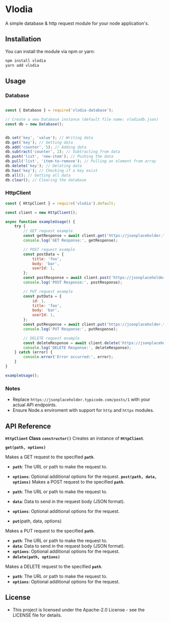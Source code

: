 # Vlodia

A simple database & http request module for your node application's.

## Installation

You can install the module via npm or yarn:

```bash
npm install vlodia
yarn add vlodia
```

## Usage
### Database
```javascript

const { Database } = require('vlodia-database');

// Create a new Database instance (default file name: vlodiadb.json)
const db = new Database();


db.set('key', 'value'); // Writing data
db.get('key'); // Getting data
db.add('counter', 5); // Adding data
db.subtract('counter', 2); // Subtracting from data
db.push('list', 'new-item'); // Pushing the data
db.pull('list', 'item-to-remove'); // Pulling an element from array
db.delete('key'); // Deleting data
db.has('key'); // Checking if a key exist
db.all(); // Getting all data
db.clear(); // Clearing the database
```
### HttpClient

```javascript
const { HttpClient } = require('vlodia').default;

const client = new HttpClient();

async function exampleUsage() {
    try {
        // GET request example
        const getResponse = await client.get('https://jsonplaceholder.typicode.com/posts/1');
        console.log('GET Response:', getResponse);

        // POST request example
        const postData = {
            title: 'foo',
            body: 'bar',
            userId: 1,
        };
        const postResponse = await client.post('https://jsonplaceholder.typicode.com/posts', postData);
        console.log('POST Response:', postResponse);

        // PUT request example
        const putData = {
            id: 1,
            title: 'foo',
            body: 'bar',
            userId: 1,
        };
        const putResponse = await client.put('https://jsonplaceholder.typicode.com/posts/1', putData);
        console.log('PUT Response:', putResponse);

        // DELETE request example
        const deleteResponse = await client.delete('https://jsonplaceholder.typicode.com/posts/1');
        console.log('DELETE Response:', deleteResponse);
    } catch (error) {
        console.error('Error occurred:', error);
    }
}

exampleUsage();
```

### Notes
* Replace `https://jsonplaceholder.typicode.com/posts/1` with your actual API endpoints.
* Ensure Node.s enviroment with support for `http` and `https` modules.

## API Reference

**`HttpClient` Class**
**`constructor()`**
Creates an instance of **`HttpClient`**.

**`get(path, options)`**

Makes a GET request to the specified **`path`**.

* **`path`**: The URL or path to make the request to.
* **`options`**: Optional additional options for the request.
**`post(path, data, options)`**
Makes a POST request to the specified **`path`**.

* **`path`**: The URL or path to make the request to.
* **`data`**: Data to send in the request body (JSON format).
* **`options`**: Optional additional options for the request.
* **`put`**(path, data, options)

Makes a PUT request to the specified **`path`**.

* **`path`**: The URL or path to make the request to.
* **`data`**: Data to send in the request body (JSON format).
* **`options`**: Optional additional options for the request.
* **`delete(path, options)`**

Makes a DELETE request to the specified **`path`**.

* **`path`**: The URL or path to make the request to.
* **`options`**: Optional additional options for the request.



## License
* This project is licensed under the Apache-2.0 License - see the LICENSE file for details.
